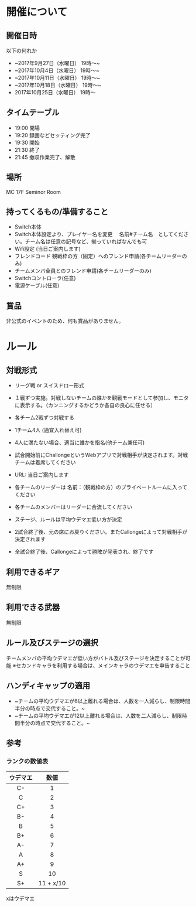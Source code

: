 # 開催について
## 開催日時
以下の何れか

- ~2017年9月27日（水曜日） 19時〜~
- ~2017年10月4日（水曜日） 19時〜~
- ~2017年10月11日（水曜日） 19時〜~
- ~2017年10月18日（水曜日） 19時〜~
- 2017年10月25日（水曜日） 19時〜
## タイムテーブル
- 19:00 開場
- 19:20 録画などセッティング完了
- 19:30 開始
- 21:30 終了
- 21:45 撤収作業完了、解散

## 場所
MC 17F Seminor Room

## 持ってくるもの/準備すること
- Switch本体
- Switch本体設定より、プレイヤー名を変更
　名前#チーム名　としてください。チーム名は任意の記号など、揃っていればなんでも可
- Wifi設定 (当日ご案内します)
- フレンドコード 観戦枠の方（固定）へのフレンド申請(各チームリーダーのみ)
- チームメンバ全員とのフレンド申請(各チームリーダーのみ)
- Switchコントローラ(任意)
- 電源ケーブル(任意)

## 賞品
非公式のイベントのため、何も賞品がありません。


# ルール
## 対戦形式
- リーグ戦 or スイスドロー形式
- １戦ずつ実施。対戦しないチームの誰かを観戦モードとして参加し、モニタに表示する。（カンニングするかどうか各自の良心に任せる）
- 各チーム2戦ずつ対戦する

- 1チーム4人 (適宜入れ替え可)
- 4人に満たない場合、適当に誰かを指名(他チーム兼任可)
- 試合開始前にChallongeというWebアプリで対戦相手が決定されます。対戦チームは着席してください
-  URL: 当日ご案内します
- 各チームのリーダーは 名前：（観戦枠の方）のプライベートルームに入ってください
- 各チームのメンバーはリーダーに合流してください
- ステージ、ルールは平均ウデマエ低い方が決定
- 2試合終了後、元の席にお戻りください。またCallongeによって対戦相手が決定されます
- 全試合終了後、Callongeによって勝敗が発表され、終了です

## 利用できるギア
無制限
## 利用できる武器
無制限
## ルール及びステージの選択
チームメンバの平均ウデマエが低い方がバトル及びステージを決定することが可能
※セカンドキャラを利用する場合は、メインキャラのウデマエを申告すること


## ハンディキャップの適用
- ~チームの平均ウデマエが6以上離れる場合は、人数を一人減らし、制限時間半分の時点で交代すること。~
- ~チームの平均ウデマエが12以上離れる場合は、人数を二人減らし、制限時間半分の時点で交代すること。~

## 参考
### ランクの数値表
| ウデマエ | 数値 |
|:-----:|:---:|
| C- | 1 |
| C  | 2 |
| C+ | 3 |
| B- | 4 |
| B  | 5 |
| B+ | 6 |
| A- | 7 |
| A  | 8 |
| A+ | 9 |
| S  | 10 |
| S+ | 11 + x/10 |
xはウデマエ
